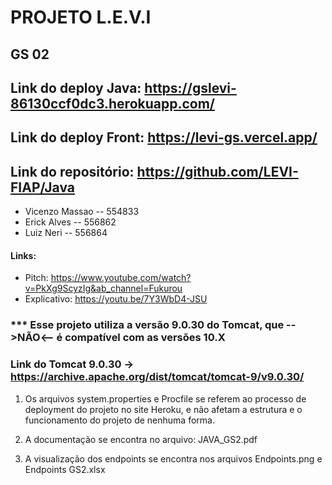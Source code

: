 # PROJETO L.E.V.I 
## GS 02 
## Link do deploy Java: https://gslevi-86130ccf0dc3.herokuapp.com/
## Link do deploy Front: https://levi-gs.vercel.app/
## Link do repositório: https://github.com/LEVI-FIAP/Java
- Vicenzo Massao -- 554833
- Erick Alves -- 556862
- Luiz Neri -- 556864

#### Links:
- Pitch: https://www.youtube.com/watch?v=PkXg9ScyzIg&ab_channel=Fukurou
- Explicativo: https://youtu.be/7Y3WbD4-JSU

### *** Esse projeto utiliza a versão 9.0.30 do Tomcat, que -->NÃO<-- é compatível com as versões 10.X
### Link do Tomcat 9.0.30 -> https://archive.apache.org/dist/tomcat/tomcat-9/v9.0.30/

1. Os arquivos system.properties e Procfile se referem ao processo de deployment do projeto no site Heroku, e não afetam a estrutura e o funcionamento do projeto de nenhuma forma.

2. A documentação se encontra no arquivo: JAVA_GS2.pdf

3. A visualização dos endpoints se encontra nos arquivos Endpoints.png e Endpoints GS2.xlsx




